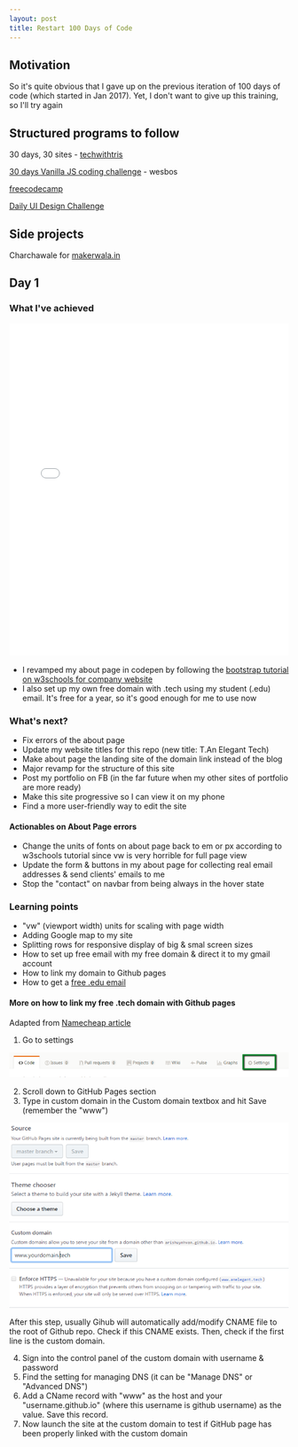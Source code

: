```yaml
---
layout: post
title: Restart 100 Days of Code
---
```


## Motivation

So it's quite obvious that I gave up on the previous iteration of 100 days of code (which started in Jan 2017).
Yet, I don't want to give up this training, so I'll try again

## Structured programs to follow

30 days, 30 sites - [techwithtris](http://www.techwithtris.com/)

[30 days Vanilla JS coding challenge](https://javascript30.com/) - wesbos

[freecodecamp](https://www.freecodecamp.com)

[Daily UI Design Challenge](http://www.dailyui.co/)


## Side projects

Charchawale for [makerwala.in](http://makerwala.in/)


## Day 1

### What I've achieved

<iframe height='600' scrolling='no' title='Freelance Portfolio' src='//codepen.io/arishuynhvan/embed/RpBXBz/?height=265&theme-id=0&default-tab=html,result&embed-version=2' frameborder='no' allowtransparency='true' allowfullscreen='true' style='width:100%;'>See the Pen <a href='http://codepen.io/arishuynhvan/pen/RpBXBz/'>Freelance Portfolio</a> by Aris Huynh (<a href='http://codepen.io/arishuynhvan'>@arishuynhvan</a>) on <a href='http://codepen.io'>CodePen</a>.
</iframe>


- I revamped my about page in codepen by following the [bootstrap tutorial on w3schools for company website](https://www.w3schools.com/bootstrap/bootstrap_theme_company.asp)
- I also set up my own free domain with .tech using my student (.edu) email. It's free for a year, so it's good enough for me to use now


### What's next?

- Fix errors of the about page
- Update my website titles for this repo (new title: T.An Elegant Tech)
- Make about page the landing site of the domain link instead of the blog
- Major revamp for the structure of this site
- Post my portfolio on FB (in the far future when my other sites of portfolio are more ready)
- Make this site progressive so I can view it on my phone
- Find a more user-friendly way to edit the site

#### Actionables on About Page errors

- Change the units of fonts on about page back to em or px according to w3schools tutorial since vw is very horrible for full page view
- Update the form & buttons in my about page for collecting real email addresses & send clients' emails to me
- Stop the "contact" on navbar from being always in the hover state 

### Learning points

- "vw" (viewport width) units for scaling with page width
- Adding Google map to my site
- Splitting rows for responsive display of big & smal screen sizes
- How to set up free email with my free domain & direct it to my gmail account
- How to link my domain to Github pages
- How to get a [free .edu email](https://www.quora.com/How-can-I-get-an-edu-email-without-being-in-school)

#### More on how to link my free .tech domain with Github pages

Adapted from [Namecheap article](https://www.namecheap.com/support/knowledgebase/article.aspx/9645/2208/how-do-i-link-my-domain-to-github-pages)

1. Go to settings 

![github-repo-setting](../images/posts/github-repo-setting.PNG)

2. Scroll down to GitHub Pages section
3. Type in custom domain in the Custom domain textbox and hit Save (remember the "www")

![github-custom-domain](../images/posts/github-custom-domain.png)

After this step, usually Gihub will automatically add/modify CNAME file to the root of Github repo. Check if this CNAME exists. Then, check if the first line is the custom domain.

4. Sign into the control panel of the custom domain with username & password
5. Find the setting for managing DNS (it can be "Manage DNS" or "Advanced DNS")
6. Add a CName record with "www" as the host and your "username.github.io" (where this username is github username) as the value. Save this record.
7. Now launch the site at the custom domain to test if GitHub page has been properly linked with the custom domain
